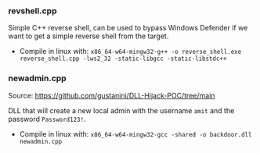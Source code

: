 ### revshell.cpp
Simple C++ reverse shell, can be used to bypass Windows Defender if we want to get a simple reverse shell from the target.
- Compile in linux with: `x86_64-w64-mingw32-g++ -o reverse_shell.exe reverse_shell.cpp -lws2_32 -static-libgcc -static-libstdc++`

### newadmin.cpp
Source: https://github.com/gustanini/DLL-Hijack-POC/tree/main 

DLL that will create a new local admin with the username `amit` and the password `Password123!`. 
- Compile in linux with: `x86_64-w64-mingw32-gcc -shared -o backdoor.dll newadmin.cpp` 
